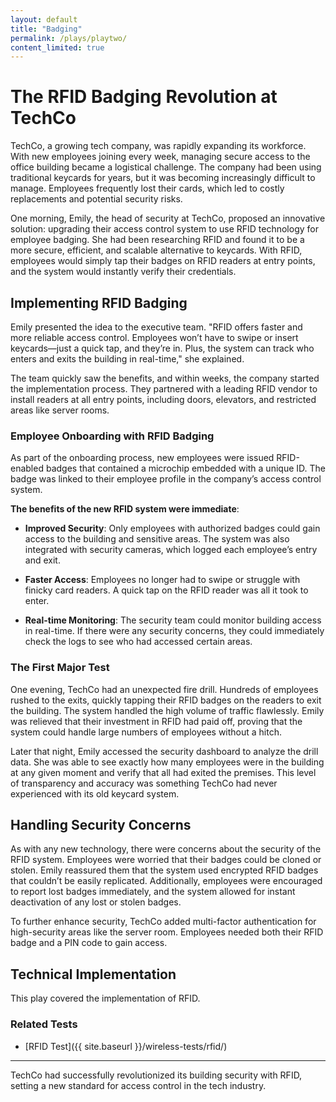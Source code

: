 ```yaml
---
layout: default
title: "Badging"
permalink: /plays/playtwo/
content_limited: true
---
```


# The RFID Badging Revolution at TechCo

TechCo, a growing tech company, was rapidly expanding its workforce. With new employees joining every week, managing secure access to the office building became a logistical challenge. The company had been using traditional keycards for years, but it was becoming increasingly difficult to manage. Employees frequently lost their cards, which led to costly replacements and potential security risks.

One morning, Emily, the head of security at TechCo, proposed an innovative solution: upgrading their access control system to use RFID technology for employee badging. She had been researching RFID and found it to be a more secure, efficient, and scalable alternative to keycards. With RFID, employees would simply tap their badges on RFID readers at entry points, and the system would instantly verify their credentials.

## Implementing RFID Badging

Emily presented the idea to the executive team. "RFID offers faster and more reliable access control. Employees won’t have to swipe or insert keycards—just a quick tap, and they’re in. Plus, the system can track who enters and exits the building in real-time," she explained.

The team quickly saw the benefits, and within weeks, the company started the implementation process. They partnered with a leading RFID vendor to install readers at all entry points, including doors, elevators, and restricted areas like server rooms.

### Employee Onboarding with RFID Badging

As part of the onboarding process, new employees were issued RFID-enabled badges that contained a microchip embedded with a unique ID. The badge was linked to their employee profile in the company’s access control system.

**The benefits of the new RFID system were immediate**:

- **Improved Security**: Only employees with authorized badges could gain access to the building and sensitive areas. The system was also integrated with security cameras, which logged each employee’s entry and exit.
  
- **Faster Access**: Employees no longer had to swipe or struggle with finicky card readers. A quick tap on the RFID reader was all it took to enter.
  
- **Real-time Monitoring**: The security team could monitor building access in real-time. If there were any security concerns, they could immediately check the logs to see who had accessed certain areas.

### The First Major Test

One evening, TechCo had an unexpected fire drill. Hundreds of employees rushed to the exits, quickly tapping their RFID badges on the readers to exit the building. The system handled the high volume of traffic flawlessly. Emily was relieved that their investment in RFID had paid off, proving that the system could handle large numbers of employees without a hitch.

Later that night, Emily accessed the security dashboard to analyze the drill data. She was able to see exactly how many employees were in the building at any given moment and verify that all had exited the premises. This level of transparency and accuracy was something TechCo had never experienced with its old keycard system.

## Handling Security Concerns

As with any new technology, there were concerns about the security of the RFID system. Employees were worried that their badges could be cloned or stolen. Emily reassured them that the system used encrypted RFID badges that couldn’t be easily replicated. Additionally, employees were encouraged to report lost badges immediately, and the system allowed for instant deactivation of any lost or stolen badges.

To further enhance security, TechCo added multi-factor authentication for high-security areas like the server room. Employees needed both their RFID badge and a PIN code to gain access.

## Technical Implementation
This play covered the implementation of RFID.
### Related Tests 

 - [RFID Test]({{ site.baseurl }}/wireless-tests/rfid/)

---

TechCo had successfully revolutionized its building security with RFID, setting a new standard for access control in the tech industry.
